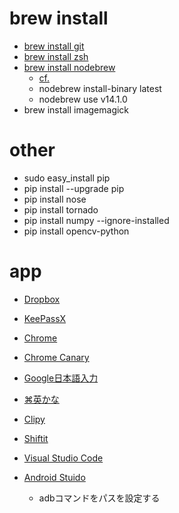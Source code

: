 # brew install
- [brew install git](https://gist.github.com/derhuerst/1b15ff4652a867391f03)
- [brew install zsh](https://sourabhbajaj.com/mac-setup/iTerm/zsh.html)
- [brew install nodebrew](https://github.com/hokaccha/nodebrew)
  - [cf.](https://qiita.com/limonene/items/a10c2755dd2784357c43)
  - nodebrew install-binary latest
  - nodebrew use v14.1.0
- brew install imagemagick

# other
- sudo easy_install pip
- pip install --upgrade pip
- pip install nose
- pip install tornado
- pip install numpy --ignore-installed
- pip install opencv-python

# app
- [Dropbox](https://www.dropbox.com/ja/)
- [KeePassX](https://www.keepassx.org/)

- [Chrome](https://www.google.com/intl/ja_jp/chrome/)
- [Chrome Canary](https://www.google.com/intl/ja/chrome/canary/)

- [Google日本語入力](https://www.google.co.jp/ime/)
- [⌘英かな](https://ei-kana.appspot.com/)
- [Clipy](https://clipy-app.com/)
- [Shiftit](https://github.com/fikovnik/ShiftIt)

- [Visual Studio Code](https://code.visualstudio.com/)
- [Android Stuido](https://developer.android.com/)
  - adbコマンドをパスを設定する
